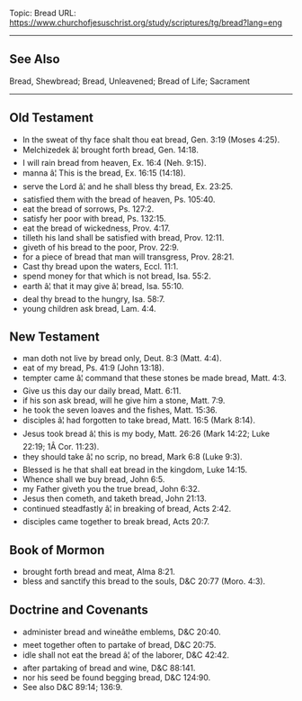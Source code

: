 Topic: Bread
URL: https://www.churchofjesuschrist.org/study/scriptures/tg/bread?lang=eng

---

## See Also

Bread, Shewbread; Bread, Unleavened; Bread of Life; Sacrament

---

## Old Testament

- In the sweat of thy face shalt thou eat bread, Gen. 3:19 (Moses 4:25).
- Melchizedek â¦ brought forth bread, Gen. 14:18.
- I will rain bread from heaven, Ex. 16:4 (Neh. 9:15).
- manna â¦ This is the bread, Ex. 16:15 (14:18).
- serve the Lord â¦ and he shall bless thy bread, Ex. 23:25.
- satisfied them with the bread of heaven, Ps. 105:40.
- eat the bread of sorrows, Ps. 127:2.
- satisfy her poor with bread, Ps. 132:15.
- eat the bread of wickedness, Prov. 4:17.
- tilleth his land shall be satisfied with bread, Prov. 12:11.
- giveth of his bread to the poor, Prov. 22:9.
- for a piece of bread that man will transgress, Prov. 28:21.
- Cast thy bread upon the waters, Eccl. 11:1.
- spend money for that which is not bread, Isa. 55:2.
- earth â¦ that it may give â¦ bread, Isa. 55:10.
- deal thy bread to the hungry, Isa. 58:7.
- young children ask bread, Lam. 4:4.

## New Testament

- man doth not live by bread only, Deut. 8:3 (Matt. 4:4).
- eat of my bread, Ps. 41:9 (John 13:18).
- tempter came â¦ command that these stones be made bread, Matt. 4:3.
- Give us this day our daily bread, Matt. 6:11.
- if his son ask bread, will he give him a stone, Matt. 7:9.
- he took the seven loaves and the fishes, Matt. 15:36.
- disciples â¦ had forgotten to take bread, Matt. 16:5 (Mark 8:14).
- Jesus took bread â¦ this is my body, Matt. 26:26 (Mark 14:22; Luke 22:19; 1Â Cor. 11:23).
- they should take â¦ no scrip, no bread, Mark 6:8 (Luke 9:3).
- Blessed is he that shall eat bread in the kingdom, Luke 14:15.
- Whence shall we buy bread, John 6:5.
- my Father giveth you the true bread, John 6:32.
- Jesus then cometh, and taketh bread, John 21:13.
- continued steadfastly â¦ in breaking of bread, Acts 2:42.
- disciples came together to break bread, Acts 20:7.

## Book of Mormon

- brought forth bread and meat, Alma 8:21.
- bless and sanctify this bread to the souls, D&C 20:77 (Moro. 4:3).

## Doctrine and Covenants

- administer bread and wineâthe emblems, D&C 20:40.
- meet together often to partake of bread, D&C 20:75.
- idle shall not eat the bread â¦ of the laborer, D&C 42:42.
- after partaking of bread and wine, D&C 88:141.
- nor his seed be found begging bread, D&C 124:90.
- See also D&C 89:14; 136:9.

